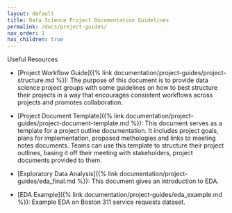```yaml
---
layout: default
title: Data Science Project Documentation Guidelines
permalink: /docs/project-guides/
nav_order: 1
has_children: true
---
```


Useful Resources

* [Project Workflow Guide]({% link documentation/project-guides/project-structure.md %}): The purpose of this document is to provide data science project groups with some guidelines on how to best structure their projects in a way that encourages consistent workflows across projects and promotes collaboration.

* [Project Document Template]({% link documentation/project-guides/project-document-template.md %}): This document serves as a template for a project outline documentation. It includes project goals, plans for implementation, proposed methologies and links to meeting notes documents. Teams can use this template to structure their project outlines, basing it off their meeting with stakeholders, project documents provided to them.

* [Exploratory Data Analysis]({% link documentation/project-guides/eda_final.md %}): This document gives an introduction to EDA. 

* [EDA Example]({% link documentation/project-guides/eda_example.md %}): Example EDA on Boston 311 service requests dataset.
